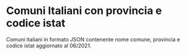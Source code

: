 # Comuni Italiani con provincia e codice istat

Comuni italiani in formato JSON contenente nome comune, provincia e codice istat aggiornato al 06/2021.
